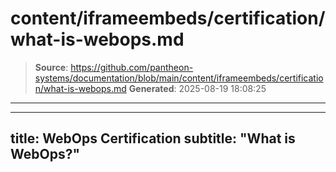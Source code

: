 # content/iframeembeds/certification/what-is-webops.md

> **Source**: https://github.com/pantheon-systems/documentation/blob/main/content/iframeembeds/certification/what-is-webops.md
> **Generated**: 2025-08-19 18:08:25

---

---
title: WebOps Certification
subtitle: "What is WebOps?"
---

<Partial file="certification-guide/what-is-webops.md" />
